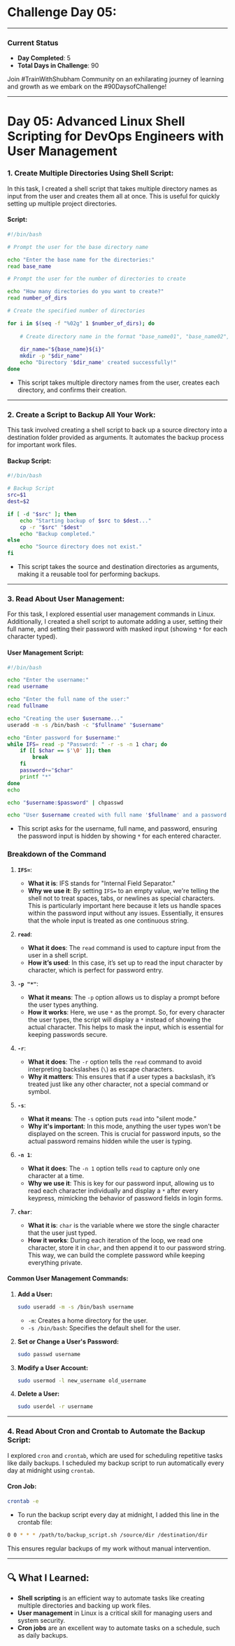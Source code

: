# Challenge Day 05: 

---

### Current Status
- **Day Completed**: 5
- **Total Days in Challenge**: 90

Join #TrainWithShubham Community on an exhilarating journey of learning and growth as we embark on the #90DaysofChallenge!

---

# Day 05: Advanced Linux Shell Scripting for DevOps Engineers with User Management

### 1. **Create Multiple Directories Using Shell Script:**

In this task, I created a shell script that takes multiple directory names as input from the user and creates them all at once. This is useful for quickly setting up multiple project directories.

#### Script:
```bash
#!/bin/bash

# Prompt the user for the base directory name

echo "Enter the base name for the directories:"
read base_name

# Prompt the user for the number of directories to create

echo "How many directories do you want to create?"
read number_of_dirs

# Create the specified number of directories

for i in $(seq -f "%02g" 1 $number_of_dirs); do
    
    # Create directory name in the format "base_name01", "base_name02", etc.
    
    dir_name="${base_name}${i}"  
    mkdir -p "$dir_name"
    echo "Directory '$dir_name' created successfully!"
done

```
- This script takes multiple directory names from the user, creates each directory, and confirms their creation.

---

### 2. **Create a Script to Backup All Your Work:**

This task involved creating a shell script to back up a source directory into a destination folder provided as arguments. It automates the backup process for important work files.

#### Backup Script:
```bash
#!/bin/bash

# Backup Script
src=$1
dest=$2

if [ -d "$src" ]; then
    echo "Starting backup of $src to $dest..."
    cp -r "$src" "$dest"
    echo "Backup completed."
else
    echo "Source directory does not exist."
fi
```
- This script takes the source and destination directories as arguments, making it a reusable tool for performing backups.

---

### 3. **Read About User Management:**

For this task, I explored essential user management commands in Linux. Additionally, I created a shell script to automate adding a user, setting their full name, and setting their password with masked input (showing `*` for each character typed).

#### User Management Script:
```bash
#!/bin/bash

echo "Enter the username:"
read username

echo "Enter the full name of the user:"
read fullname

echo "Creating the user $username..."
useradd -m -s /bin/bash -c "$fullname" "$username"

echo "Enter password for $username:"
while IFS= read -p "Password: " -r -s -n 1 char; do
    if [[ $char == $'\0' ]]; then
        break
    fi
    password+="$char"
    printf "*"
done
echo

echo "$username:$password" | chpasswd

echo "User $username created with full name '$fullname' and a password has been set."
```
- This script asks for the username, full name, and password, ensuring the password input is hidden by showing `*` for each entered character.

### Breakdown of the Command

1. **`IFS=`**:
   - **What it is**: IFS stands for "Internal Field Separator."
   - **Why we use it**: By setting `IFS=` to an empty value, we're telling the shell not to treat spaces, tabs, or newlines as special characters. This is particularly important here because it lets us handle spaces within the password input without any issues. Essentially, it ensures that the whole input is treated as one continuous string.

2. **`read`**:
   - **What it does**: The `read` command is used to capture input from the user in a shell script.
   - **How it’s used**: In this case, it’s set up to read the input character by character, which is perfect for password entry.

3. **`-p "*"`**:
   - **What it means**: The `-p` option allows us to display a prompt before the user types anything.
   - **How it works**: Here, we use `*` as the prompt. So, for every character the user types, the script will display a `*` instead of showing the actual character. This helps to mask the input, which is essential for keeping passwords secure.

4. **`-r`**:
   - **What it does**: The `-r` option tells the `read` command to avoid interpreting backslashes (`\`) as escape characters.
   - **Why it matters**: This ensures that if a user types a backslash, it’s treated just like any other character, not a special command or symbol.

5. **`-s`**:
   - **What it means**: The `-s` option puts `read` into "silent mode."
   - **Why it's important**: In this mode, anything the user types won't be displayed on the screen. This is crucial for password inputs, so the actual password remains hidden while the user is typing.

6. **`-n 1`**:
   - **What it does**: The `-n 1` option tells `read` to capture only one character at a time.
   - **Why we use it**: This is key for our password input, allowing us to read each character individually and display a `*` after every keypress, mimicking the behavior of password fields in login forms.

7. **`char`**:
   - **What it is**: `char` is the variable where we store the single character that the user just typed.
   - **How it works**: During each iteration of the loop, we read one character, store it in `char`, and then append it to our password string. This way, we can build the complete password while keeping everything private.


#### Common User Management Commands:
1. **Add a User:**
   ```bash
   sudo useradd -m -s /bin/bash username
   ```
   - `-m`: Creates a home directory for the user.
   - `-s /bin/bash`: Specifies the default shell for the user.

2. **Set or Change a User's Password:**
   ```bash
   sudo passwd username
   ```

3. **Modify a User Account:**
   ```bash
   sudo usermod -l new_username old_username
   ```

4. **Delete a User:**
   ```bash
   sudo userdel -r username
   ```

---

### 4. **Read About Cron and Crontab to Automate the Backup Script:**

I explored `cron` and `crontab`, which are used for scheduling repetitive tasks like daily backups. I scheduled my backup script to run automatically every day at midnight using `crontab`.

#### Cron Job:
```bash
crontab -e
```
- To run the backup script every day at midnight, I added this line in the crontab file:
```bash
0 0 * * * /path/to/backup_script.sh /source/dir /destination/dir
```
This ensures regular backups of my work without manual intervention.

---

## 🔍 **What I Learned:**
- **Shell scripting** is an efficient way to automate tasks like creating multiple directories and backing up work files.
- **User management** in Linux is a critical skill for managing users and system security.
- **Cron jobs** are an excellent way to automate tasks on a schedule, such as daily backups.

